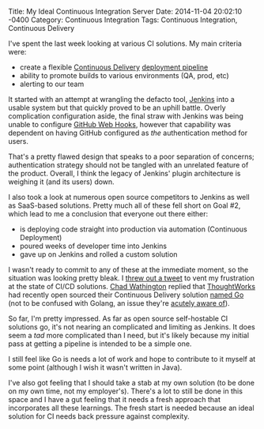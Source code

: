 Title: My Ideal Continuous Integration Server
Date: 2014-11-04 20:02:10 -0400
Category: Continuous Integration
Tags: Continuous Integration, Continuous Delivery

I've spent the last week looking at various CI solutions. My main criteria were:

- create a flexible [Continuous Delivery](http://martinfowler.com/bliki/ContinuousDelivery.html) [deployment pipeline](http://martinfowler.com/bliki/DeploymentPipeline.html)
- ability to promote builds to various environments (QA, prod, etc)
- alerting to our team

It started with an attempt at wrangling the defacto tool, [Jenkins](http://jenkins-ci.org) into a usable system but that quickly proved to be an uphill battle.
Overly complication configuration aside, the final straw with Jenkins was being unable to configure
[GitHub Web Hooks](https://help.github.com/articles/creating-webhooks), however
that capability was dependent on having GitHub configured as _the_ authentication method for users.

That's a pretty flawed design that speaks to a poor separation of concerns;
authentication strategy should not be tangled with an unrelated feature of the product.
Overall, I think the legacy of Jenkins' plugin architecture is weighing it (and its users) down.

I also took a look at numerous open source competitors to Jenkins as well as SaaS-based solutions.
Pretty much all of these fell short on Goal #2, which lead to me a conclusion that everyone out there either:

- is deploying code straight into production via automation (Continuous Deployment)
- poured weeks of developer time into Jenkins
- gave up on Jenkins and rolled a custom solution

I wasn't ready to commit to any of these at the immediate moment, so the situation was looking pretty bleak.
I [threw out a tweet](https://twitter.com/rhysyngsun/status/461276722382790656) to vent my frustration at the state of CI/CD solutions.
[Chad Wathington](https://twitter.com/twchad) replied that [ThoughtWorks](http://www.thoughtworks.com/) had recently open sourced their Continuous Delivery solution [named Go](https://github.com/gocd/gocd/) (not to be confused with Golang, an issue they're [acutely aware of](https://github.com/gocd/gocd/issues/128)).

So far, I'm pretty impressed. As far as open source self-hostable CI solutions go, it's not nearing an complicated and limiting as Jenkins.
It does seem a _tad_ more complicated than I need, but it's likely because my initial pass at getting a pipeline is intended to be a simple one.

I still feel like Go is needs a lot of work and hope to contribute to it myself at some point (although I wish it wasn't written in Java).

I've also got feeling that I should take a stab at my own solution (to be done on my own time, not my employer's).
There's a lot to still be done in this space and I have a gut feeling that it needs a fresh approach that incorporates all these learnings.
The fresh start is needed because an ideal solution for CI needs back pressure against complexity.

